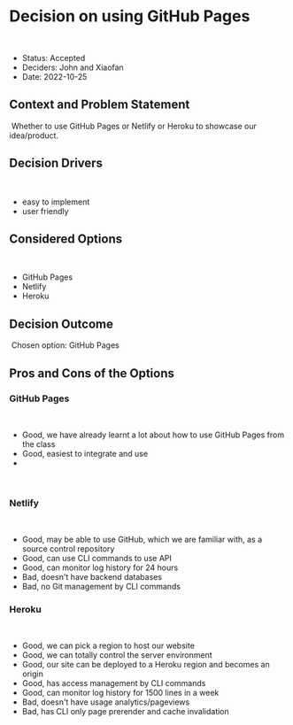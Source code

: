 # Decision on using GitHub Pages
​
* Status: Accepted
* Deciders: John and Xiaofan <!-- optional -->
* Date: 2022-10-25 <!-- optional -->
​
## Context and Problem Statement
​
Whether to use GitHub Pages or Netlify or Heroku to showcase our idea/product.
​
## Decision Drivers <!-- optional -->
​
* easy to implement
* user friendly
​
## Considered Options
​
* GitHub Pages
* Netlify
* Heroku
​
## Decision Outcome
​
Chosen option: GitHub Pages

## Pros and Cons of the Options <!-- optional -->
### GitHub Pages
​
* Good, we have already learnt a lot about how to use GitHub Pages from the class
* Good, easiest to integrate and use
* 
​
### Netlify
​
* Good, may be able to use GitHub, which we are familiar with, as a source control repository
* Good, can use CLI commands to use API
* Good, can monitor log history for 24 hours
* Bad, doesn't have backend databases
* Bad, no Git management by CLI commands

### Heroku
​
* Good, we can pick a region to host our website
* Good, we can totally control the server environment
* Good, our site can be deployed to a Heroku region and becomes an origin
* Good, has access management by CLI commands
* Good, can monitor log history for 1500 lines in a week
* Bad, doesn't have usage analytics/pageviews
* Bad, has CLI only page prerender and cache invalidation

<!-- markdownlint-disable-file MD013 -->

